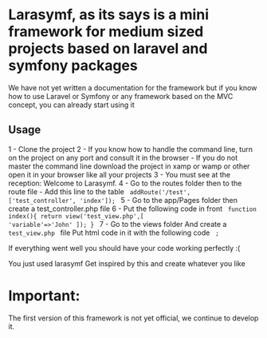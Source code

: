 # Larasymf, as its says is a mini framework for medium sized projects based on laravel and symfony packages

We have not yet written a documentation for the framework but if you know how to use Laravel or Symfony or any framework based on the MVC concept, you can already start using it
## Usage
1 - Clone the project
2 - If you know how to handle the command line, turn on the project on any port and consult it in the browser
    - If you do not master the command line download the project in xamp or wamp or other open it in your browser like all your projects
3 - You must see at the reception: Welcome to Larasymf.
4 - Go to the routes folder then to the route file
    - Add this line to the table
<code> addRoute('/test', ['test_controller', 'index']); </code>
5 - Go to the app/Pages folder then create a test_controller.php file
6 - Put the following code in front
<code> 
    function index(){
        return view('test_view.php',[
            'variable'=>'John'
        ]);
   }
</code>
7 - Go to the views folder
And create a <code> test_view.php </code> file
Put html code in it
with the following code
<code> <?php echo "Name is $variable" ?>; </code>

If everything went well you should have your code working perfectly :(

You just used larasymf
Get inspired by this and create whatever you like
# Important:
The first version of this framework is not yet official, we continue to develop it.